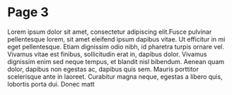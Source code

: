 # Page 3



Lorem ipsum dolor sit amet, consectetur adipiscing elit.Fusce pulvinar pellentesque lorem, 
sit amet eleifend ipsum dapibus vitae. Ut efficitur in mi eget pellentesque. Etiam dignissim 
odio nibh, id pharetra turpis ornare vel. Vivamus vitae est finibus, sollicitudin erat in, 
dapibus dolor. Vivamus dignissim enim sed neque tempus, et blandit nisl bibendum. Aenean quam 
dolor, dapibus non egestas ac, dapibus quis sem. Mauris porttitor scelerisque ante in laoreet. 
Curabitur magna neque, egestas a libero quis, lobortis porta dui. Donec matt
